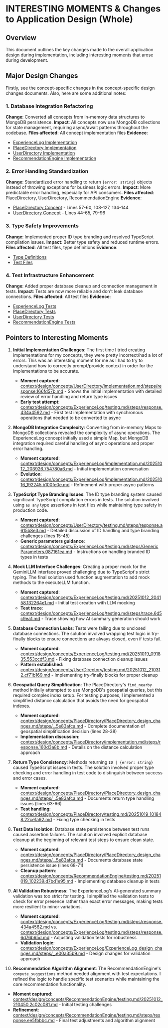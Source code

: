 # INTERESTING MOMENTS & Changes to Application Design (Whole)

## Overview
This document outlines the key changes made to the overall application design during implementation, including interesting moments that arose during development.

## Major Design Changes

Firstly, see the concept-specific changes in the concept-specific design changes documents. Also, here are some additional notes:

### 1. Database Integration Refactoring
**Change**: Converted all concepts from in-memory data structures to MongoDB persistence.
**Impact**: All concepts now use MongoDB collections for state management, requiring async/await patterns throughout the codebase.
**Files affected**: All concept implementation files
**Evidence**: 
- [ExperienceLog Implementation](../context/design/concepts/ExperienceLog/implementation.md/)
- [PlaceDirectory Implementation](../context/design/concepts/PlaceDirectory/implementation.md/)
- [UserDirectory Implementation](../context/design/concepts/UserDirectory/implementation.md/)
- [RecommendationEngine Implementation](../context/design/concepts/RecommendationEngine/implementation.md/)

### 2. Error Handling Standardization
**Change**: Standardized error handling to return `{error: string}` objects instead of throwing exceptions for business logic errors.
**Impact**: More predictable error handling, especially for API consumers.
**Files affected**: PlaceDirectory, UserDirectory, RecommendationEngine
**Evidence**:
- [PlaceDirectory Concept](../src/concepts/PlaceDirectory/PlaceDirectoryConcept.ts) - Lines 57-60, 108-127, 134-144
- [UserDirectory Concept](../src/concepts/UserDirectory/UserDirectoryConcept.ts) - Lines 44-65, 79-96

### 3. Type Safety Improvements
**Change**: Implemented proper ID type branding and resolved TypeScript compilation issues.
**Impact**: Better type safety and reduced runtime errors.
**Files affected**: All test files, type definitions
**Evidence**:
- [Type Definitions](../src/utils/types.ts)
- [Test Files](../context/design/concepts/)

### 4. Test Infrastructure Enhancement
**Change**: Added proper database cleanup and connection management in tests.
**Impact**: Tests are now more reliable and don't leak database connections.
**Files affected**: All test files
**Evidence**:
- [ExperienceLog Tests](../context/design/concepts/ExperienceLog/testing.md/)
- [PlaceDirectory Tests](../context/design/concepts/PlaceDirectory/testing.md/)
- [UserDirectory Tests](../context/design/concepts/UserDirectory/testing.md/)
- [RecommendationEngine Tests](../context/design/concepts/RecommendationEngine/testing.md/)

## Pointers to Interesting Moments

1. **Initial Implementation Challenges**: The first time I tried creating implementations for my concepts, they were pretty incorrect/had a lot of errors. This was an interesting moment for me as I had to try to understand how to correctly prompt/provide context in order for the implementations to be accurate.
   - **Moment captured**: [context/design/concepts/UserDirectory/implementation.md/steps/response.166fd57b.md](../context/design/concepts/UserDirectory/implementation.md/steps/response.166fd57b.md) - Shows the initial implementation with detailed review of error handling and return type issues
   - **Early test attempt**: [context/design/concepts/ExperienceLog/testing.md/steps/response.434a4562.md](../context/design/concepts/ExperienceLog/testing.md/steps/response.434a4562.md) - First test implementation with synchronous operations that needed to be converted to async

2. **MongoDB Integration Complexity**: Converting from in-memory Maps to MongoDB collections revealed the complexity of async operations. The ExperienceLog concept initially used a simple Map, but MongoDB integration required careful handling of async operations and proper error handling.
   - **Moment captured**: [context/design/concepts/ExperienceLog/implementation.md/20251012_203926.754780a6.md](../context/design/concepts/ExperienceLog/implementation.md/20251012_203926.754780a6.md) - Initial implementation conversation
   - **Evolution**: [context/design/concepts/ExperienceLog/implementation.md/20251016_192245.b100fe0e.md](../context/design/concepts/ExperienceLog/implementation.md/20251016_192245.b100fe0e.md) - Refinement with proper async patterns

3. **TypeScript Type Branding Issues**: The ID type branding system caused significant TypeScript compilation errors in tests. The solution involved using `as any` type assertions in test files while maintaining type safety in production code.
   - **Moment captured**: [context/design/concepts/UserDirectory/testing.md/steps/response.a615b8e3.md](../context/design/concepts/UserDirectory/testing.md/steps/response.a615b8e3.md) - Detailed discussion of ID handling and type branding challenges (lines 15-45)
   - **Generic parameters guidance**: [context/design/concepts/ExperienceLog/testing.md/steps/Generic Parameters.087161ea.md](../context/design/concepts/ExperienceLog/testing.md/steps/Generic%20Parameters.087161ea.md) - Instructions on handling branded ID types in tests

4. **Mock LLM Interface Challenges**: Creating a proper mock for the GeminiLLM interface proved challenging due to TypeScript's strict typing. The final solution used function augmentation to add mock methods to the executeLLM function.
   - **Moment captured**: [context/design/concepts/ExperienceLog/testing.md/20251012_204158.132264e1.md](../context/design/concepts/ExperienceLog/testing.md/20251012_204158.132264e1.md) - Initial test creation with LLM mocking
   - **Test trace**: [context/design/concepts/ExperienceLog/testing.md/steps/trace.6d5c9ea1.md](../context/design/concepts/ExperienceLog/testing.md/steps/trace.6d5c9ea1.md) - Trace showing how AI summary generation should work

5. **Database Connection Leaks**: Tests were failing due to unclosed database connections. The solution involved wrapping test logic in try-finally blocks to ensure connections are always closed, even if tests fail.
   - **Moment captured**: [context/design/concepts/ExperienceLog/testing.md/20251019_091835.553ccdf3.md](../context/design/concepts/ExperienceLog/testing.md/20251019_091835.553ccdf3.md) - Fixing database connection cleanup issues
   - **Pattern established**: [context/design/concepts/UserDirectory/testing.md/20251012_210312.cf71b169.md](../context/design/concepts/UserDirectory/testing.md/20251012_210312.cf71b169.md) - Implementing try-finally blocks for proper cleanup

6. **Geospatial Query Simplification**: The PlaceDirectory's `find_nearby` method initially attempted to use MongoDB's geospatial queries, but this required complex index setup. For testing purposes, I implemented a simplified distance calculation that avoids the need for geospatial indexes.
   - **Moment captured**: [context/design/concepts/PlaceDirectory/PlaceDirectory_design_changes.md/steps/_.5e83afca.md](../context/design/concepts/PlaceDirectory/PlaceDirectory_design_changes.md/steps/_.5e83afca.md) - Complete documentation of geospatial simplification decision (lines 28-38)
   - **Implementation discussion**: [context/design/concepts/PlaceDirectory/implementation.md/steps/response.160d3a8b.md](../context/design/concepts/PlaceDirectory/implementation.md/steps/response.160d3a8b.md) - Details on the distance calculation approach

7. **Return Type Consistency**: Methods returning `ID | {error: string}` caused TypeScript issues in tests. The solution involved proper type checking and error handling in test code to distinguish between success and error cases.
   - **Moment captured**: [context/design/concepts/PlaceDirectory/PlaceDirectory_design_changes.md/steps/_.5e83afca.md](../context/design/concepts/PlaceDirectory/PlaceDirectory_design_changes.md/steps/_.5e83afca.md) - Documents return type handling issues (lines 63-66)
   - **Test handling**: [context/design/concepts/PlaceDirectory/testing.md/20251019_101848.22ce1a92.md](../context/design/concepts/PlaceDirectory/testing.md/20251019_101848.22ce1a92.md) - Fixing type checking in tests

8. **Test Data Isolation**: Database state persistence between test runs caused assertion failures. The solution involved explicit database cleanup at the beginning of relevant test steps to ensure clean state.
   - **Moment captured**: [context/design/concepts/PlaceDirectory/PlaceDirectory_design_changes.md/steps/_.5e83afca.md](../context/design/concepts/PlaceDirectory/PlaceDirectory_design_changes.md/steps/_.5e83afca.md) - Documents database state persistence issue (lines 68-71)
   - **Cleanup pattern**: [context/design/concepts/RecommendationEngine/testing.md/20251019_102239.d7bd1e95.md](../context/design/concepts/RecommendationEngine/testing.md/20251019_102239.d7bd1e95.md) - Implementing database cleanup in tests

9. **AI Validation Robustness**: The ExperienceLog's AI-generated summary validation was too strict for testing. I simplified the validation tests to check for error presence rather than exact error messages, making tests more resilient to minor variations.
   - **Moment captured**: [context/design/concepts/ExperienceLog/testing.md/steps/response.434a4562.md](../context/design/concepts/ExperienceLog/testing.md/steps/response.434a4562.md) vs. [context/design/concepts/ExperienceLog/testing.md/steps/response.6d76b65d.md](../context/design/concepts/ExperienceLog/testing.md/steps/response.6d76b65d.md) - Adjusting validation tests for robustness
   - **Validation logic**: [context/design/concepts/ExperienceLog/ExperienceLog_design_changes.md/steps/_.e00a35b9.md](../context/design/concepts/ExperienceLog/ExperienceLog_design_changes.md/steps/_.e00a35b9.md) - Design changes for validation approach

10. **Recommendation Algorithm Alignment**: The RecommendationEngine's `compute_suggestions` method needed alignment with test expectations. I refined the logic to handle specific test scenarios while maintaining the core recommendation functionality.
   - **Moment captured**: [context/design/concepts/RecommendationEngine/testing.md/20251012_210450.2c02c081.md](../context/design/concepts/RecommendationEngine/testing.md/20251012_210450.2c02c081.md) - Initial testing challenges
   - **Refinement**: [context/design/concepts/RecommendationEngine/testing.md/steps/response.ee5fbbbc.md](../context/design/concepts/RecommendationEngine/testing.md/steps/response.ee5fbbbc.md) - Final test adjustments and algorithm alignment